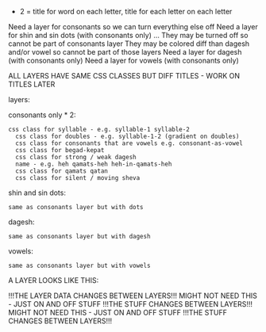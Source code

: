 * 2 = title for word on each letter, title for each letter on each letter

Need a layer for consonants so we can turn everything else off
Need a layer for shin and sin dots (with consonants only) ...
  They may be turned off so cannot be part of consonants layer
  They may be colored diff than dagesh and/or vowel so cannot be part of those layers
Need a layer for dagesh (with consonants only)
Need a layer for vowels (with consonants only)

ALL LAYERS HAVE SAME CSS CLASSES BUT DIFF TITLES - WORK ON TITLES LATER

layers:
  
  consonants only * 2:
  
    css class for syllable - e.g. syllable-1 syllable-2
	  css class for doubles - e.g. syllable-1-2 (gradient on doubles)
	  css class for consonants that are vowels e.g. consonant-as-vowel
	  css class for begad-kepat
	  css class for strong / weak dagesh
	  name - e.g. heh qamats-heh heh-in-qamats-heh
	  css class for qamats qatan
	  css class for silent / moving sheva

  shin and sin dots:
  
    same as consonants layer but with dots
	
  dagesh:

    same as consonants layer but with dagesh
          
  vowels:
  
    same as consonants layer but with vowels

A LAYER LOOKS LIKE THIS:

<span class="layer-chunk dagesh-layer">  !!!THE LAYER DATA CHANGES BETWEEN LAYERS!!!
  <span class="letter-chunk syllable-1 letter-1">
    <span class="consonant-chunk consonant-as-vowel begad-kepat shin">
      <span class="shin-and-sin-chunk"> MIGHT NOT NEED THIS - JUST ON AND OFF
        <span class="dagesh-chunk strong">
          <span class="vowel-chunk qamats-qatan">
            <span class="content-chunk">
		          STUFF  !!!THE STUFF CHANGES BETWEEN LAYERS!!!
            </span>
          </span>
        </span>
      </span>
    </span>
  </span>
  <span class="letter-chunk syllable-1 letter-2">
    <span class="consonant-chunk consonant-as-vowel begad-kepat shin">
      <span class="shin-and-sin-chunk"> MIGHT NOT NEED THIS - JUST ON AND OFF
        <span class="dagesh-chunk strong">
          <span class="vowel-chunk qamats-qatan">
            <span class="content-chunk">
		          STUFF  !!!THE STUFF CHANGES BETWEEN LAYERS!!!
            </span>
          </span>
        </span>
      </span>
    </span>
  </span>
</span>
